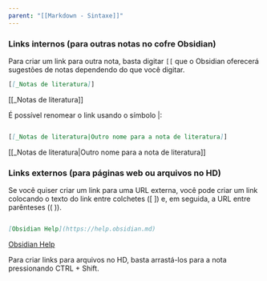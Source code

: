 ```yaml
---
parent: "[[Markdown - Sintaxe]]"
---
```


### Links internos (para outras notas no cofre Obsidian)

Para criar um link para outra nota, basta digitar `[[` que o Obsidian oferecerá sugestões de notas dependendo do que você digitar.

```markdown
[[_Notas de literatura]]
```

[[_Notas de literatura]]

É possível renomear o link usando o símbolo |:

```markdown

[[_Notas de literatura|Outro nome para a nota de literatura]]
```

[[_Notas de literatura|Outro nome para a nota de literatura]]

### Links externos (para páginas web ou arquivos no HD)

Se você quiser criar um link para uma URL externa, você pode criar um link colocando o texto do link entre colchetes ([ ]) e, em seguida, a URL entre parênteses (( )).

```markdown

[Obsidian Help](https://help.obsidian.md)

```

[Obsidian Help](https://help.obsidian.md)

Para criar links para arquivos no HD, basta arrastá-los para a nota pressionando CTRL + Shift.